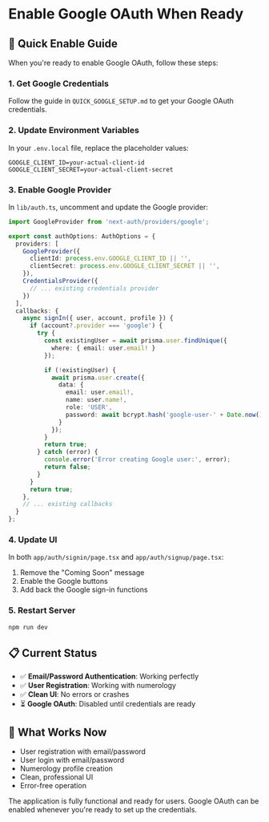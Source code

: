 # Enable Google OAuth When Ready

## 🚀 Quick Enable Guide

When you're ready to enable Google OAuth, follow these steps:

### 1. Get Google Credentials
Follow the guide in `QUICK_GOOGLE_SETUP.md` to get your Google OAuth credentials.

### 2. Update Environment Variables
In your `.env.local` file, replace the placeholder values:
```env
GOOGLE_CLIENT_ID=your-actual-client-id
GOOGLE_CLIENT_SECRET=your-actual-client-secret
```

### 3. Enable Google Provider
In `lib/auth.ts`, uncomment and update the Google provider:

```typescript
import GoogleProvider from 'next-auth/providers/google';

export const authOptions: AuthOptions = {
  providers: [
    GoogleProvider({
      clientId: process.env.GOOGLE_CLIENT_ID || '',
      clientSecret: process.env.GOOGLE_CLIENT_SECRET || '',
    }),
    CredentialsProvider({
      // ... existing credentials provider
    })
  ],
  callbacks: {
    async signIn({ user, account, profile }) {
      if (account?.provider === 'google') {
        try {
          const existingUser = await prisma.user.findUnique({
            where: { email: user.email! }
          });

          if (!existingUser) {
            await prisma.user.create({
              data: {
                email: user.email!,
                name: user.name!,
                role: 'USER',
                password: await bcrypt.hash('google-user-' + Date.now(), 12),
              }
            });
          }
          return true;
        } catch (error) {
          console.error('Error creating Google user:', error);
          return false;
        }
      }
      return true;
    },
    // ... existing callbacks
  }
};
```

### 4. Update UI
In both `app/auth/signin/page.tsx` and `app/auth/signup/page.tsx`:

1. Remove the "Coming Soon" message
2. Enable the Google buttons
3. Add back the Google sign-in functions

### 5. Restart Server
```bash
npm run dev
```

## 📋 Current Status

- ✅ **Email/Password Authentication**: Working perfectly
- ✅ **User Registration**: Working with numerology
- ✅ **Clean UI**: No errors or crashes
- ⏳ **Google OAuth**: Disabled until credentials are ready

## 🎯 What Works Now

- User registration with email/password
- User login with email/password
- Numerology profile creation
- Clean, professional UI
- Error-free operation

The application is fully functional and ready for users. Google OAuth can be enabled whenever you're ready to set up the credentials.
